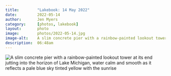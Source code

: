 ```yaml
---
title:        "Lakebook: 14 May 2022"
date:         2022-05-14
author:       Jen Myers
category:     [photos, lakebook]
layout:       photo
image:        photos/2022-05-14.jpg
image-alt:    A slim concrete pier with a rainbow-painted lookout tower at its end jutting into the horizon of Lake Michigan, water calm and smooth as it reflects a pale blue sky tinted yellow with the sunrise
description:  06:48am
---
```


<div><img alt="A slim concrete pier with a rainbow-painted lookout tower at its end jutting into the horizon of Lake Michigan, water calm and smooth as it reflects a pale blue sky tinted yellow with the sunrise" src="{{ site.baseurl }}/images/photos/2022-05-14.jpg" /></div>
